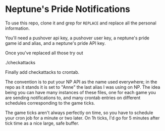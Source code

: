 # Neptune's Pride Notifications

To use this repo, clone it and grep for `REPLACE` and replace all
the personal information.

You'll need a pushover api key, a pushover user key, a neptune's
pride game id and alias, and a neptune's pride API key.

Once you've replaced all those try out

./checkattacks

Finally add checkattacks to crontab.

The convention is to put your NP API as the name used everywhere;
in the repo as it stands it is set to "Anne" the last alias I was
using on NP. The idea being you can have many instances of these
files, one for each game you are sending notifications to, and many
crontab entries on different schedules corresponding to the game
ticks.

The game ticks aren't always perfectly on time, so you have to
schedule your cron job for a minute or two later. On 1h ticks, I'd
go for 5 minutes after tick time as a nice large, safe buffer.

